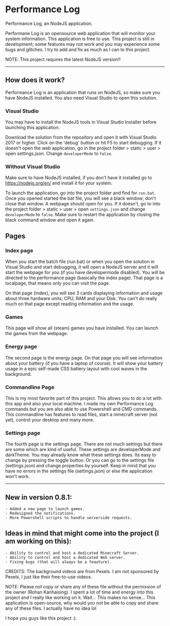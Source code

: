 # Performance Log

Performance Log, an NodeJS application.

Performane Log is an opensource web application that will monitor your system information. This application is free to use.
This project is still in development; some features may not work and you may experience some bugs and glitches. I try to add and fix as much as I can to this project.

NOTE: This project requires the latest NodeJS version!!

-----------------------------------


## How does it work?

Performance Log is an application that runs on NodeJS, so make sure you have NodeJS installed. You also need Visual Studio to open this solution.

### Visual Studio
You may have to install the NodeJS tools in Visual Studio Installer before launching this application.

Download the solution from the repository and open it with Visual Studio 2017 or higher. Click on the 'debug' button or hit F5 to start debugging. If it doesn't open the web application, go in the project folder > static > user > open settings.json. 
Change ``developerMode`` to ``false``.

### Without Visual Studio
Make sure to have NodeJS installed, if you don't have it installed go to https://nodejs.org/en/ and install it for your system.

To launch the application, go into the project folder and find for ``run.bat``. Once you opened started the bat file, you will see a black window; don't close that window. A webpage should open for you. If it doesn't, go to into the project folder > static > user > open ``settings.json`` and change ``developerMode`` to ``false``. Make sure to restart the application by closing the black command window and open it again.

## Pages

### Index page
When you start the batch file (run.bat) or when you open the solution in Visual Studio and start debugging, it will open a NodeJS server and it will start the webpage for you (if you have developermode disabled).
You will be directed to the performance page (basically the index page). That page is a localpage, that means only you can visit the page.

On that page (index), you will see 3 cards displaying information and usage about three hardware units; CPU, RAM and your Disk.
You can't do really much on that page except reading information and the usage.

### Games
This page will show all (steam) games you have installed. You can launch the games from the webpage.

### Energy page
The second page is the energy page. On that page you will see information about your battery (if you have a laptop of course). It will show
your battery usage in a epic self-made CSS battery layout with cool waves in the background. 

### Commandline Page
This is my most favorite part of this project. This allows you to do a lot with this app and also your local machine. I made my own Performance Log commands but you are also able to use Powershell and CMD commands. This commandline has features to read files, start a minecraft server (not yet), control your desktop and many more.

### Settings page
The fourth page is the settings page. There are not much settings but there are some which are kind of useful. These settings are developerMode and darkTheme.
You may already know what these settings does. Its easy to change by pressing the toggle button. Or you can go to the settings file (settings.json) and change 
properties by yourself. Keep in mind that you have no errors in the settings file (settings.json) or else the application won't work.


----------------------------------


## New in version 0.8.1:
	- Added a new page to launch games.
	- Redesigned the notifications.
	- More Powershell scripts to handle serverside requests.

## Ideas in mind that might come into the project (I am working on this):
	- Ability to control and host a dedicated Minecraft Server.
	- Ability to control and host a dedicated Web server.
	- Fixing bugs (that will always be a feauture).

CREDITS: The background videos are from Pexels. I am not sponsored by Pexels, I just like their free-to-use videos.

NOTE: Please not copy or share any of these file without the permission of the owner (Rohan Kanhaising). I spent a lot of time and energy into this project and I really like working on it. Wait... This makes no sense... This application is open-source, why would you not be able to copy and share any of these files. I actually have no idea lol

I hope you guys like this project :). 
